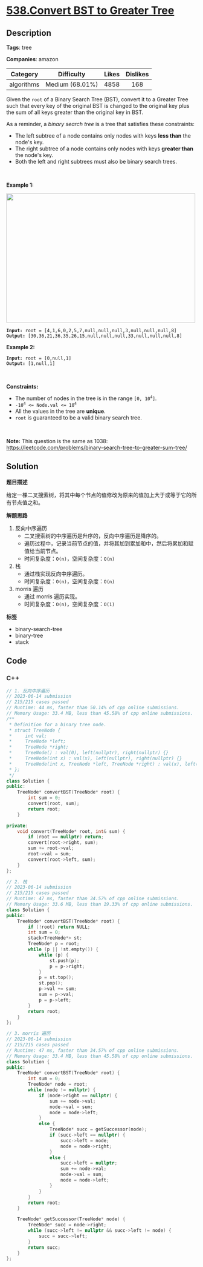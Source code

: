 # [538.Convert BST to Greater Tree](https://leetcode.com/problems/convert-bst-to-greater-tree/description/)

## Description

**Tags**: tree

**Companies**: amazon

|  Category  |   Difficulty    | Likes | Dislikes |
| :--------: | :-------------: | :---: | :------: |
| algorithms | Medium (68.01%) | 4858  |   168    |

<p>Given the <code>root</code> of a Binary Search Tree (BST), convert it to a Greater Tree such that every key of the original BST is changed to the original key plus the sum of all keys greater than the original key in BST.</p>
<p>As a reminder, a <em>binary search tree</em> is a tree that satisfies these constraints:</p>
<ul>
  <li>The left subtree of a node contains only nodes with keys <strong>less than</strong> the node&#39;s key.</li>
  <li>The right subtree of a node contains only nodes with keys <strong>greater than</strong> the node&#39;s key.</li>
  <li>Both the left and right subtrees must also be binary search trees.</li>
</ul>
<p>&nbsp;</p>
<p><strong class="example">Example 1:</strong></p>
<img alt="" src="https://assets.leetcode.com/uploads/2019/05/02/tree.png" style="width: 500px; height: 341px;" />
<pre><code><strong>Input:</strong> root = [4,1,6,0,2,5,7,null,null,null,3,null,null,null,8]
<strong>Output:</strong> [30,36,21,36,35,26,15,null,null,null,33,null,null,null,8]</code></pre>
<p><strong class="example">Example 2:</strong></p>
<pre><code><strong>Input:</strong> root = [0,null,1]
<strong>Output:</strong> [1,null,1]</code></pre>
<p>&nbsp;</p>
<p><strong>Constraints:</strong></p>
<ul>
  <li>The number of nodes in the tree is in the range <code>[0, 10<sup>4</sup>]</code>.</li>
  <li><code>-10<sup>4</sup> &lt;= Node.val &lt;= 10<sup>4</sup></code></li>
  <li>All the values in the tree are <strong>unique</strong>.</li>
  <li><code>root</code> is guaranteed to be a valid binary search tree.</li>
</ul>
<p>&nbsp;</p>
<p><strong>Note:</strong> This question is the same as 1038: <a href="https://leetcode.com/problems/binary-search-tree-to-greater-sum-tree/" target="_blank">https://leetcode.com/problems/binary-search-tree-to-greater-sum-tree/</a></p>

## Solution

**题目描述**

给定一棵二叉搜索树，将其中每个节点的值修改为原来的值加上大于或等于它的所有节点值之和。

**解题思路**

1. 反向中序遍历
   - 二叉搜索树的中序遍历是升序的，反向中序遍历是降序的。
   - 遍历过程中，记录当前节点的值，并将其加到累加和中，然后将累加和赋值给当前节点。
   - 时间复杂度：`O(n)`，空间复杂度：`O(n)`
2. 栈
   - 通过栈实现反向中序遍历。
   - 时间复杂度：`O(n)`，空间复杂度：`O(n)`
3. morris 遍历
   - 通过 morris 遍历实现。
   - 时间复杂度：`O(n)`，空间复杂度：`O(1)`

**标签**

- binary-search-tree
- binary-tree
- stack

<!-- code start -->
## Code

### C++

```cpp
// 1. 反向中序遍历
// 2023-06-14 submission
// 215/215 cases passed
// Runtime: 44 ms, faster than 50.14% of cpp online submissions.
// Memory Usage: 33.4 MB, less than 45.58% of cpp online submissions.
/**
 * Definition for a binary tree node.
 * struct TreeNode {
 *     int val;
 *     TreeNode *left;
 *     TreeNode *right;
 *     TreeNode() : val(0), left(nullptr), right(nullptr) {}
 *     TreeNode(int x) : val(x), left(nullptr), right(nullptr) {}
 *     TreeNode(int x, TreeNode *left, TreeNode *right) : val(x), left(left), right(right) {}
 * };
 */
class Solution {
public:
    TreeNode* convertBST(TreeNode* root) {
        int sum = 0;
        convert(root, sum);
        return root;
    }

private:
    void convert(TreeNode* root, int& sum) {
        if (root == nullptr) return;
        convert(root->right, sum);
        sum += root->val;
        root->val = sum;
        convert(root->left, sum);
    }
};
```

```cpp
// 2. 栈
// 2023-06-14 submission
// 215/215 cases passed
// Runtime: 47 ms, faster than 34.57% of cpp online submissions.
// Memory Usage: 33.6 MB, less than 19.33% of cpp online submissions.
class Solution {
public:
    TreeNode* convertBST(TreeNode* root) {
        if (!root) return NULL;
        int sum = 0;
        stack<TreeNode*> st;
        TreeNode* p = root;
        while (p || !st.empty()) {
            while (p) {
                st.push(p);
                p = p->right;
            }
            p = st.top();
            st.pop();
            p->val += sum;
            sum = p->val;
            p = p->left;
        }
        return root;
    }
};
```

```cpp
// 3. morris 遍历
// 2023-06-14 submission
// 215/215 cases passed
// Runtime: 47 ms, faster than 34.57% of cpp online submissions.
// Memory Usage: 33.4 MB, less than 45.58% of cpp online submissions.
class Solution {
public:
    TreeNode* convertBST(TreeNode* root) {
        int sum = 0;
        TreeNode* node = root;
        while (node != nullptr) {
            if (node->right == nullptr) {
                sum += node->val;
                node->val = sum;
                node = node->left;
            }
            else {
                TreeNode* succ = getSuccessor(node);
                if (succ->left == nullptr) {
                    succ->left = node;
                    node = node->right;
                }
                else {
                    succ->left = nullptr;
                    sum += node->val;
                    node->val = sum;
                    node = node->left;
                }
            }
        }
        return root;
    }

    TreeNode* getSuccessor(TreeNode* node) {
        TreeNode* succ = node->right;
        while (succ->left != nullptr && succ->left != node) {
            succ = succ->left;
        }
        return succ;
    }
};
```

<!-- code end -->
